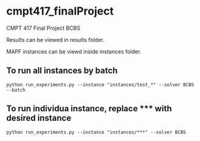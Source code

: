 # cmpt417_finalProject
 CMPT 417 Final Project BCBS

Results can be viewed in results folder.

MAPF instances can be viewd inside instances folder.

## To run all instances by batch

`python run_experiments.py --instance "instances/test_*" --solver BCBS --batch`


## To run individua instance, replace *** with desired instance

`python run_experiments.py --instance "instances/***" --solver BCBS`
